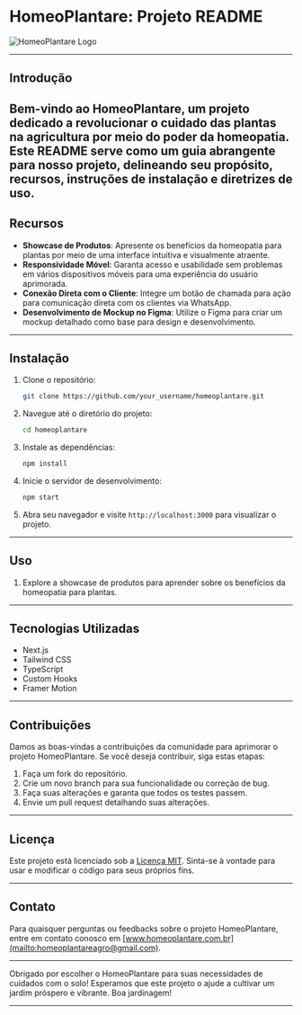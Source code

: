 # HomeoPlantare: Projeto README

![HomeoPlantare Logo](https://raw.githubusercontent.com/joaocottabadaro/homeo-plantare/main/public/logoFooter.svg)


---

## Introdução

Bem-vindo ao HomeoPlantare, um projeto dedicado a revolucionar o cuidado das plantas na agricultura por meio do poder da homeopatia. Este README serve como um guia abrangente para nosso projeto, delineando seu propósito, recursos, instruções de instalação e diretrizes de uso.
---

## Recursos

- **Showcase de Produtos**: Apresente os benefícios da homeopatia para plantas por meio de uma interface intuitiva e visualmente atraente.
- **Responsividade Móvel**: Garanta acesso e usabilidade sem problemas em vários dispositivos móveis para uma experiência do usuário aprimorada.
- **Conexão Direta com o Cliente**: Integre um botão de chamada para ação para comunicação direta com os clientes via WhatsApp.
- **Desenvolvimento de Mockup no Figma**: Utilize o Figma para criar um mockup detalhado como base para design e desenvolvimento.

---

## Instalação

1. Clone o repositório:

    ```bash
    git clone https://github.com/your_username/homeoplantare.git
    ```

2. Navegue até o diretório do projeto:

    ```bash
    cd homeoplantare
    ```

3. Instale as dependências:

    ```bash
    npm install
    ```

4. Inicie o servidor de desenvolvimento:

    ```bash
    npm start
    ```

5. Abra seu navegador e visite `http://localhost:3000` para visualizar o projeto.

---

## Uso

1. Explore a showcase de produtos para aprender sobre os benefícios da homeopatia para plantas.

---

## Tecnologias Utilizadas

- Next.js
- Tailwind CSS
- TypeScript
- Custom Hooks
- Framer Motion

---

## Contribuições

Damos as boas-vindas a contribuições da comunidade para aprimorar o projeto HomeoPlantare. Se você deseja contribuir, siga estas etapas:

1. Faça um fork do repositório.
2. Crie um novo branch para sua funcionalidade ou correção de bug.
3. Faça suas alterações e garanta que todos os testes passem.
4. Envie um pull request detalhando suas alterações.

---

## Licença

Este projeto está licenciado sob a [Licença MIT](https://opensource.org/licenses/MIT). Sinta-se à vontade para usar e modificar o código para seus próprios fins.

---

## Contato

Para quaisquer perguntas ou feedbacks sobre o projeto HomeoPlantare, entre em contato conosco em [www.homeoplantare.com.br](mailto:homeoplantareagro@gmail.com).

---

Obrigado por escolher o HomeoPlantare para suas necessidades de cuidados com o solo! Esperamos que este projeto o ajude a cultivar um jardim próspero e vibrante. Boa jardinagem!

---
